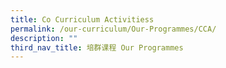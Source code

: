 ```yaml
---
title: Co Curriculum Activitiess
permalink: /our-curriculum/Our-Programmes/CCA/
description: ""
third_nav_title: 培群课程 Our Programmes
---
```


